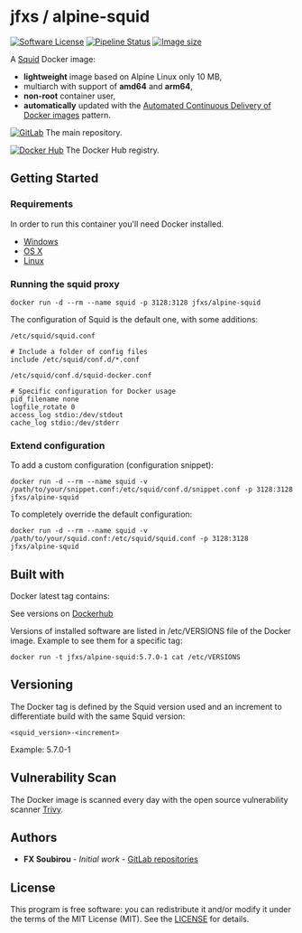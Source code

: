 # jfxs / alpine-squid

[![Software License](https://img.shields.io/badge/license-MIT-informational.svg?style=flat)](LICENSE)
[![Pipeline Status](https://gitlab.com/op_so/docker/alpine-squid/badges/main/pipeline.svg)](https://gitlab.com/op_so/docker/alpine-squid/pipelines)
[![Image size](https://op_so.gitlab.io/docker/alpine-squid/docker.svg)](https://hub.docker.com/r/jfxs/alpine-squid )

A [Squid](http://www.squid-cache.org/) Docker image:

* **lightweight** image based on Alpine Linux only 10 MB,
* multiarch with support of **amd64** and **arm64**,
* **non-root** container user,
* **automatically** updated with the [Automated Continuous Delivery of Docker images](https://medium.com/@fx_s/automated-continuous-delivery-of-docker-images-b4bfa0d09f95) pattern.

[![GitLab](https://shields.io/badge/Gitlab-informational?logo=gitlab&style=flat-square)](https://gitlab.com/op_so/docker/alpine-squid) The main repository.

[![Docker Hub](https://shields.io/badge/dockerhub-informational?logo=docker&logoColor=white&style=flat-square)](https://hub.docker.com/r/jfxs/alpine-squid) The Docker Hub registry.

## Getting Started

### Requirements

In order to run this container you'll need Docker installed.

* [Windows](https://docs.docker.com/windows/started)
* [OS X](https://docs.docker.com/mac/started/)
* [Linux](https://docs.docker.com/linux/started/)

### Running the squid proxy

```shell
docker run -d --rm --name squid -p 3128:3128 jfxs/alpine-squid
```

The configuration of Squid is the default one, with some additions:

`/etc/squid/squid.conf`

```shell
# Include a folder of config files
include /etc/squid/conf.d/*.conf
```

`/etc/squid/conf.d/squid-docker.conf`

```shell
# Specific configuration for Docker usage
pid_filename none
logfile_rotate 0
access_log stdio:/dev/stdout
cache_log stdio:/dev/stderr
```

### Extend configuration

To add a custom configuration (configuration snippet):

```shell
docker run -d --rm --name squid -v /path/to/your/snippet.conf:/etc/squid/conf.d/snippet.conf -p 3128:3128 jfxs/alpine-squid
```

To completely override the default configuration:

```shell
docker run -d --rm --name squid -v /path/to/your/squid.conf:/etc/squid/squid.conf -p 3128:3128 jfxs/alpine-squid
```

## Built with

Docker latest tag contains:

See versions on [Dockerhub](https://hub.docker.com/r/jfxs/alpine-squid)

Versions of installed software are listed in /etc/VERSIONS file of the Docker image. Example to see them for a specific tag:

```shell
docker run -t jfxs/alpine-squid:5.7.0-1 cat /etc/VERSIONS
```

## Versioning

The Docker tag is defined by the Squid version used and an increment to differentiate build with the same Squid version:

```text
<squid_version>-<increment>
```

Example: 5.7.0-1

## Vulnerability Scan

The Docker image is scanned every day with the open source vulnerability scanner [Trivy](https://github.com/aquasecurity/trivy).

## Authors

* **FX Soubirou** - *Initial work* - [GitLab repositories](https://gitlab.com/op_so)

## License

This program is free software: you can redistribute it and/or modify it under the terms of the MIT License (MIT). See the [LICENSE](https://opensource.org/licenses/MIT) for details.
